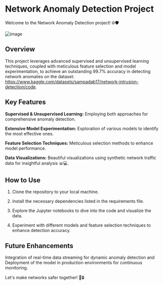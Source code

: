 # Network Anomaly Detection Project

Welcome to the Network Anomaly Detection project! 🌐🛡️

![image](https://github.com/jvmolu/Network-Anomaly-Detection/assets/44413960/ce9de652-227b-4a0f-9563-03e97ef532de)

## Overview
This project leverages advanced supervised and unsupervised learning techniques, coupled with meticulous feature selection and model experimentation, to achieve an outstanding 99.7% accuracy in detecting network anomalies on the dataset: https://www.kaggle.com/datasets/sampadab17/network-intrusion-detection/code.

## Key Features

**Supervised & Unsupervised Learning:** Employing both approaches for comprehensive anomaly detection.

**Extensive Model Experimentation:** Exploration of various models to identify the most effective ones.

**Feature Selection Techniques:** Meticulous selection methods to enhance model performance.

**Data Visualizations:** Beautiful visualizations using synthetic network traffic data for insightful analysis 📊💻.

## How to Use

1. Clone the repository to your local machine.

2. Install the necessary dependencies listed in the requirements file.

3. Explore the Jupyter notebooks to dive into the code and visualize the data.

4. Experiment with different models and feature selection techniques to enhance detection accuracy.

## Future Enhancements
Integration of real-time data streaming for dynamic anomaly detection and Deployment of the model in production environments for continuous monitoring.

Let's make networks safer together! 🚀🔒
